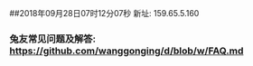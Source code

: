 ##2018年09月28日07时12分07秒 新址: 159.65.5.160
### 兔友常见问题及解答: https://github.com/wanggonging/d/blob/w/FAQ.md
